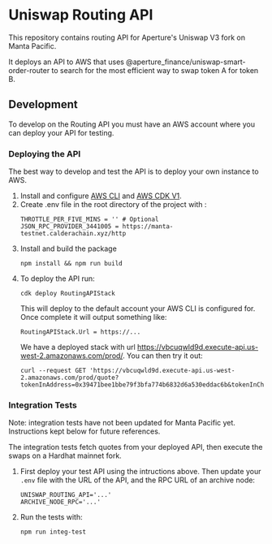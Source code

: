 # Uniswap Routing API

This repository contains routing API for Aperture's Uniswap V3 fork on Manta Pacific.

It deploys an API to AWS that uses @aperture_finance/uniswap-smart-order-router to search for the most efficient way to swap token A for token B.

## Development

To develop on the Routing API you must have an AWS account where you can deploy your API for testing.

### Deploying the API

The best way to develop and test the API is to deploy your own instance to AWS.

1. Install and configure [AWS CLI](https://docs.aws.amazon.com/cli/latest/userguide/install-cliv2.html) and [AWS CDK V1](https://docs.aws.amazon.com/cdk/latest/guide/getting_started.html).
2. Create .env file in the root directory of the project with :
   ```
   THROTTLE_PER_FIVE_MINS = '' # Optional
   JSON_RPC_PROVIDER_3441005 = https://manta-testnet.calderachain.xyz/http
   ```
3. Install and build the package
   ```
   npm install && npm run build
   ```
4. To deploy the API run:
   ```
   cdk deploy RoutingAPIStack
   ```
   This will deploy to the default account your AWS CLI is configured for. Once complete it will output something like:
   ```
   RoutingAPIStack.Url = https://...
   ```
   We have a deployed stack with url https://vbcuqwld9d.execute-api.us-west-2.amazonaws.com/prod/.
   You can then try it out:
   ```
   curl --request GET 'https://vbcuqwld9d.execute-api.us-west-2.amazonaws.com/prod/quote?tokenInAddress=0x39471bee1bbe79f3bfa774b6832d6a530eddac6b&tokenInChainId=3441005&tokenOutAddress=0x50508d7cb6bf4e1664ce62e7cceca96ca50b61c6&tokenOutChainId=3441005&amount=1000&type=exactIn'
   ```

### Integration Tests

Note: integration tests have not been updated for Manta Pacific yet. Instructions kept below for future references.

The integration tests fetch quotes from your deployed API, then execute the swaps on a Hardhat mainnet fork.

1. First deploy your test API using the intructions above. Then update your `.env` file with the URL of the API, and the RPC URL of an archive node:

   ```
   UNISWAP_ROUTING_API='...'
   ARCHIVE_NODE_RPC='...'
   ```

2. Run the tests with:
   ```
   npm run integ-test
   ```
